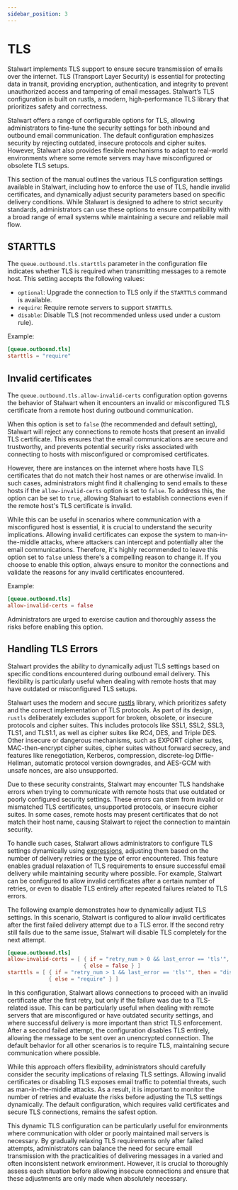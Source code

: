 ```yaml
---
sidebar_position: 3
---
```


# TLS

Stalwart implements TLS support to ensure secure transmission of emails over the internet. TLS (Transport Layer Security) is essential for protecting data in transit, providing encryption, authentication, and integrity to prevent unauthorized access and tampering of email messages. Stalwart’s TLS configuration is built on rustls, a modern, high-performance TLS library that prioritizes safety and correctness.

Stalwart offers a range of configurable options for TLS, allowing administrators to fine-tune the security settings for both inbound and outbound email communication. The default configuration emphasizes security by rejecting outdated, insecure protocols and cipher suites. However, Stalwart also provides flexible mechanisms to adapt to real-world environments where some remote servers may have misconfigured or obsolete TLS setups.

This section of the manual outlines the various TLS configuration settings available in Stalwart, including how to enforce the use of TLS, handle invalid certificates, and dynamically adjust security parameters based on specific delivery conditions. While Stalwart is designed to adhere to strict security standards, administrators can use these options to ensure compatibility with a broad range of email systems while maintaining a secure and reliable mail flow.

## STARTTLS

The `queue.outbound.tls.starttls` parameter in the configuration file indicates whether TLS is required when transmitting messages to a remote host. This setting accepts the following values:

- `optional`: Upgrade the connection to TLS only if the `STARTTLS` command is available.
- `require`: Require remote servers to support `STARTTLS`.
- `disable`: Disable TLS (not recommended unless used under a custom rule).

Example:

```toml
[queue.outbound.tls]
starttls = "require"
```

## Invalid certificates

The `queue.outbound.tls.allow-invalid-certs` configuration option governs the behavior of Stalwart when it encounters an invalid or misconfigured TLS certificate from a remote host during outbound communication.

When this option is set to `false` (the recommended and default setting), Stalwart will reject any connections to remote hosts that present an invalid TLS certificate. This ensures that the email communications are secure and trustworthy, and prevents potential security risks associated with connecting to hosts with misconfigured or compromised certificates.

However, there are instances on the internet where hosts have TLS certificates that do not match their host names or are otherwise invalid. In such cases, administrators might find it challenging to send emails to these hosts if the `allow-invalid-certs` option is set to `false`. To address this, the option can be set to `true`, allowing Stalwart to establish connections even if the remote host's TLS certificate is invalid.

While this can be useful in scenarios where communication with a misconfigured host is essential, it is crucial to understand the security implications. Allowing invalid certificates can expose the system to man-in-the-middle attacks, where attackers can intercept and potentially alter the email communications. Therefore, it's highly recommended to leave this option set to `false` unless there's a compelling reason to change it. If you choose to enable this option, always ensure to monitor the connections and validate the reasons for any invalid certificates encountered.

Example:

```toml
[queue.outbound.tls]
allow-invalid-certs = false
```

Administrators are urged to exercise caution and thoroughly assess the risks before enabling this option.

## Handling TLS Errors

Stalwart provides the ability to dynamically adjust TLS settings based on specific conditions encountered during outbound email delivery. This flexibility is particularly useful when dealing with remote hosts that may have outdated or misconfigured TLS setups. 

Stalwart uses the modern and secure [rustls](https://docs.rs/rustls/latest/rustls/) library, which prioritizes safety and the correct implementation of TLS protocols. As part of its design, `rustls` deliberately excludes support for broken, obsolete, or insecure protocols and cipher suites. This includes protocols like SSL1, SSL2, SSL3, TLS1, and TLS1.1, as well as cipher suites like RC4, DES, and Triple DES. Other insecure or dangerous mechanisms, such as EXPORT cipher suites, MAC-then-encrypt cipher suites, cipher suites without forward secrecy, and features like renegotiation, Kerberos, compression, discrete-log Diffie-Hellman, automatic protocol version downgrades, and AES-GCM with unsafe nonces, are also unsupported.

Due to these security constraints, Stalwart may encounter TLS handshake errors when trying to communicate with remote hosts that use outdated or poorly configured security settings. These errors can stem from invalid or mismatched TLS certificates, unsupported protocols, or insecure cipher suites. In some cases, remote hosts may present certificates that do not match their host name, causing Stalwart to reject the connection to maintain security.

To handle such cases, Stalwart allows administrators to configure TLS settings dynamically using [expressions](/docs/configuration/expressions/overview), adjusting them based on the number of delivery retries or the type of error encountered. This feature enables gradual relaxation of TLS requirements to ensure successful email delivery while maintaining security where possible. For example, Stalwart can be configured to allow invalid certificates after a certain number of retries, or even to disable TLS entirely after repeated failures related to TLS errors.

The following example demonstrates how to dynamically adjust TLS settings. In this scenario, Stalwart is configured to allow invalid certificates after the first failed delivery attempt due to a TLS error. If the second retry still fails due to the same issue, Stalwart will disable TLS completely for the next attempt. 

```toml
[queue.outbound.tls]
allow-invalid-certs = [ { if = "retry_num > 0 && last_error == 'tls'", then = true},
                        { else = false } ]
starttls = [ { if = "retry_num > 1 && last_error == 'tls'", then = "disable"},
             { else = "require" } ]
```

In this configuration, Stalwart allows connections to proceed with an invalid certificate after the first retry, but only if the failure was due to a TLS-related issue. This can be particularly useful when dealing with remote servers that are misconfigured or have outdated security settings, and where successful delivery is more important than strict TLS enforcement. After a second failed attempt, the configuration disables TLS entirely, allowing the message to be sent over an unencrypted connection. The default behavior for all other scenarios is to require TLS, maintaining secure communication where possible.

While this approach offers flexibility, administrators should carefully consider the security implications of relaxing TLS settings. Allowing invalid certificates or disabling TLS exposes email traffic to potential threats, such as man-in-the-middle attacks. As a result, it is important to monitor the number of retries and evaluate the risks before adjusting the TLS settings dynamically. The default configuration, which requires valid certificates and secure TLS connections, remains the safest option.

This dynamic TLS configuration can be particularly useful for environments where communication with older or poorly maintained mail servers is necessary. By gradually relaxing TLS requirements only after failed attempts, administrators can balance the need for secure email transmission with the practicalities of delivering messages in a varied and often inconsistent network environment. However, it is crucial to thoroughly assess each situation before allowing insecure connections and ensure that these adjustments are only made when absolutely necessary.
